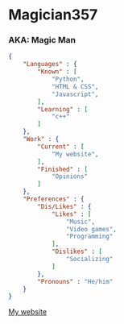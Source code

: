 # Magician357
### AKA: Magic Man


```json
{
    "Languages" : {
        "Known" : [
            "Python",
            "HTML & CSS",
            "Javascript",
        ],
        "Learning" : [
            "c++"
        ]
    },
    "Work" : {
        "Current" : [
            "My website",
        ],
        "Finished" : [
            "Opinions"
        ]
    },
    "Preferences" : {
        "Dis/Likes" : {
            "Likes" : [
                "Music",
                "Video games",
                "Programming"
            ],
            "Dislikes" : [
                "Socializing"
            ]
        },
        "Pronouns" : "He/him"
    }
}
```

[My website](https://magician357.github.io "magician357.github.io")
